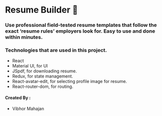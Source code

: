 # Resume Builder 📄

### Use professional field-tested resume templates that follow the exact ‘resume rules’ employers look for. Easy to use and done within minutes.

### Technologies that are used in this project.

  <ul>
    <li>React</li> 
    <li>Material UI, for UI</li>  
    <li>JSpdf, for downloading resume.</li> 
    <li>Redux, for state management.</li>  
    <li>React-avatar-edit, for selecting profile image for resume.</li>
    <li>React-router-dom, for routing.</li>
  </ul>
 
 #### Created By :    
  <ul>
    <li>Vibhor Mahajan</li>
  </ul>

